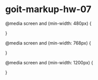 # goit-markup-hw-07

@media screen and (min-width: 480px) {

}

@media screen and (min-width: 768px) {

}

@media screen and (min-width: 1200px) {

}
